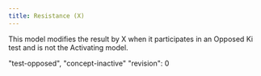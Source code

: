 ```yaml
---
title: Resistance (X)
---
```

This model modifies the result by X when it participates in an Opposed Ki test and is not the Activating model.

"test-opposed", "concept-inactive"
"revision": 0